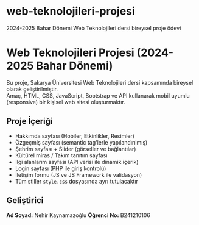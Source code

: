# web-teknolojileri-projesi
2024-2025 Bahar Dönemi Web Teknolojileri dersi bireysel proje ödevi
# Web Teknolojileri Projesi (2024-2025 Bahar Dönemi)

Bu proje, Sakarya Üniversitesi Web Teknolojileri dersi kapsamında bireysel olarak geliştirilmiştir.  
Amaç, HTML, CSS, JavaScript, Bootstrap ve API kullanarak mobil uyumlu (responsive) bir kişisel web sitesi oluşturmaktır.

## Proje İçeriği
- Hakkımda sayfası (Hobiler, Etkinlikler, Resimler)
- Özgeçmiş sayfası (semantic tag'lerle yapılandırılmış)
- Şehrim sayfası + Slider (görseller ve bağlantılar)
- Kültürel miras / Takım tanıtım sayfası
- İlgi alanlarım sayfası (API verisi ile dinamik içerik)
- Login sayfası (PHP ile giriş kontrolü)
- İletişim formu (JS ve JS Framework ile validasyon)
- Tüm stiller `style.css` dosyasında ayrı tutulacaktır

## Geliştirici
**Ad Soyad:** Nehir Kaynamazoğlu 
**Öğrenci No:** B241210106
